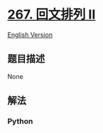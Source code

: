 # [267. 回文排列 II](https://leetcode-cn.com/problems/palindrome-permutation-ii)

[English Version](/leetcode/0200-0299/0267.Palindrome%20Permutation%20II/README_EN.md)

## 题目描述

<!-- 这里写题目描述 -->

None

## 解法

<!-- 这里可写通用的实现逻辑 -->

<!-- tabs:start -->

### **Python**

<!-- 这里可写当前语言的特殊实现逻辑 -->

```python

```

<!-- tabs:end -->
